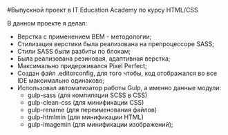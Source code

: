 #Выпускной проект в IT Education Academy по курсу HTML/CSS

В данном проекте я делал:
  - Верстка с применением BEM - методологии;
  - Стилизация верстики была реализована на препроцессоре SASS;
  - Стили SASS были разбиты по блокам;
  - Была реализована резиновая, адаптивная верстка;
  - Максимально придерживался Pixel Perfect;
  - Создан файл .editorconfig, для того чтобы, код отображался во все IDE максимально одинаково;
  - Использовал автоматизатор работы Gulp, а именно данные модули:
      - gulp-sass (для компиляции SCSS в CSS)
      - gulp-clean-css (для минификации CSS)
      - gulp-rename (для переименования файлов)
      - gulp-htmlmin (для минификации HTML)
      - gulp-imagemin (для минификации изображений);
  
